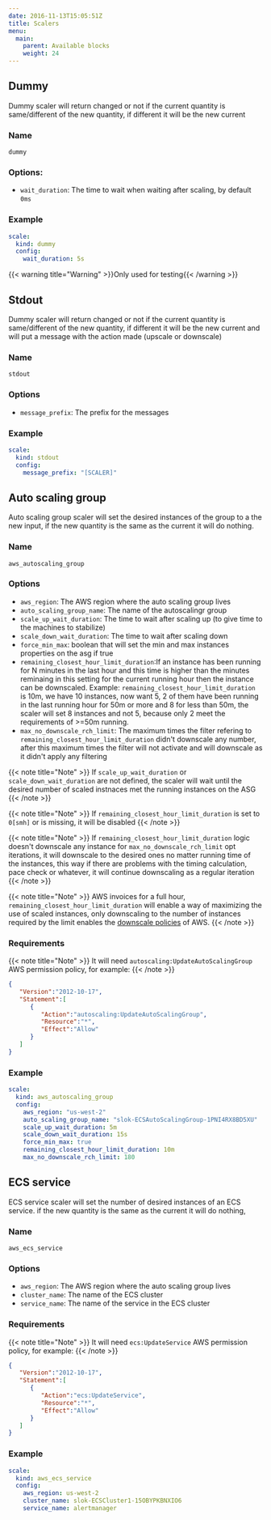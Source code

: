 ```yaml
---
date: 2016-11-13T15:05:51Z
title: Scalers
menu:
  main:
    parent: Available blocks
    weight: 24
---
```


## Dummy
Dummy scaler will return changed or not if the current quantity is same/different
of the new quantity, if different it will be the new current

### Name

`dummy`
### Options:

* `wait_duration`: The time to wait when waiting after scaling, by default `0ms`

### Example

```yaml
scale:
  kind: dummy
  config:
    wait_duration: 5s
```

{{< warning title="Warning" >}}Only used for testing{{< /warning >}}

## Stdout

Dummy scaler will return changed or not if the current quantity is same/different
of the new quantity, if different it will be the new current and will put a message
with the action made (upscale or downscale)

### Name

`stdout`

### Options

* `message_prefix`: The prefix for the messages

### Example

```yaml
scale:
  kind: stdout
  config:
    message_prefix: "[SCALER]"
```

## Auto scaling group

Auto scaling group scaler will set the desired instances of the group to a the
new input, if the new quantity is the same as the current it will do nothing.


### Name

`aws_autoscaling_group`

### Options

* `aws_region`: The AWS region where the auto scaling group lives
* `auto_scaling_group_name`: The name of the autoscalingr group
* `scale_up_wait_duration`: The time to wait after scaling up (to give time to the machines to stabilize)
* `scale_down_wait_duration`: The time to wait after scaling down
* `force_min_max`: boolean that will set the min and max instances properties on the asg if true
* `remaining_closest_hour_limit_duration`:If an instance has been running for N minutes in the last hour and this time is higher than
the minutes reminaing in this setting for the current running hour then the instance can be downscaled. Example:
`remaining_closest_hour_limit_duration` is 10m, we have 10 instances, now want 5, 2 of them have been running in the last running hour for
50m or more and 8 for less than 50m, the scaler will set 8 instances and not 5, because only 2 meet the requirements of >=50m
running.
* `max_no_downscale_rch_limit`: The maximum times the filter refering to `remaining_closest_hour_limit_duration` didn't downscale any
number, after this maximum times the filter will not activate and will downscale as it didn't apply any filtering

{{< note title="Note" >}}
If `scale_up_wait_duration` or `scale_down_wait_duration` are not defined, the scaler will wait until the desired
number of scaled instnaces met the running instances on the ASG
{{< /note >}}

{{< note title="Note" >}}
If `remaining_closest_hour_limit_duration` is set to `0[smh]` or is missing, it will be disabled
{{< /note >}}

{{< note title="Note" >}}
If `remaining_closest_hour_limit_duration` logic doesn't downscale any instance for `max_no_downscale_rch_limit` opt iterations, it will downscale to the desired ones
no matter running time of the instances, this way if there are problems with the timing calculation, pace check or whatever, it will continue downscaling as a regular iteration
{{< /note >}}

{{< note title="Note" >}}
AWS invoices for a full hour, `remaining_closest_hour_limit_duration` will enable a way of maximizing the use of scaled instances,
only downscaling to the number of instances required by the limit enables the [downscale policies](http://docs.aws.amazon.com/autoscaling/latest/userguide/as-instance-termination.html#default-termination-policy) of AWS.
{{< /note >}}


### Requirements

{{< note title="Note" >}}
It will need `autoscaling:UpdateAutoScalingGroup` AWS permission policy, for example:
{{< /note >}}

```json
{  
   "Version":"2012-10-17",
   "Statement":[  
      {  
         "Action":"autoscaling:UpdateAutoScalingGroup",
         "Resource":"*",
         "Effect":"Allow"
      }
   ]
}
```

### Example

```yaml
scale:
  kind: aws_autoscaling_group
  config:
    aws_region: "us-west-2"
    auto_scaling_group_name: "slok-ECSAutoScalingGroup-1PNI4RX8BD5XU"  
    scale_up_wait_duration: 5m
    scale_down_wait_duration: 15s
    force_min_max: true
    remaining_closest_hour_limit_duration: 10m
    max_no_downscale_rch_limit: 180

```

## ECS service

ECS service scaler will set the number of desired instances of an ECS service.
if the new quantity is the same as the current it will do nothing,

### Name

`aws_ecs_service`

### Options

* `aws_region`: The AWS region where the auto scaling group lives
* `cluster_name`: The name of the ECS cluster
* `service_name`: The name of the service in the ECS cluster

### Requirements

{{< note title="Note" >}}
It will need `ecs:UpdateService` AWS permission policy, for example:
{{< /note >}}

```json
{  
   "Version":"2012-10-17",
   "Statement":[  
      {  
         "Action":"ecs:UpdateService",
         "Resource":"*",
         "Effect":"Allow"
      }
   ]
}
```


### Example

```yaml
scale:
  kind: aws_ecs_service
  config:
    aws_region: us-west-2
    cluster_name: slok-ECSCluster1-15OBYPKBNXIO6
    service_name: alertmanager
```
